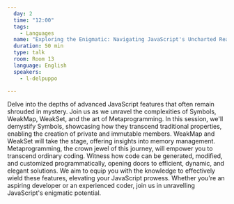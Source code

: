 ```yaml
---
  day: 2
  time: "12:00"
  tags:
    - Languages
  name: "Exploring the Enigmatic: Navigating JavaScript's Uncharted Realms"
  duration: 50 min
  type: talk
  room: Room 13
  language: English
  speakers:
    - l-delpuppo

---
```

Delve into the depths of advanced JavaScript features that often remain shrouded in mystery. Join us as we unravel the complexities of Symbols, WeakMap, WeakSet, and the art of Metaprogramming. In this session, we'll demystify Symbols, showcasing how they transcend traditional properties, enabling the creation of private and immutable members. WeakMap and WeakSet will take the stage, offering insights into memory management. Metaprogramming, the crown jewel of this journey, will empower you to transcend ordinary coding. Witness how code can be generated, modified, and customized programmatically, opening doors to efficient, dynamic, and elegant solutions. We aim to equip you with the knowledge to effectively wield these features, elevating your JavaScript prowess. Whether you're an aspiring developer or an experienced coder, join us in unravelling JavaScript's enigmatic potential.
  